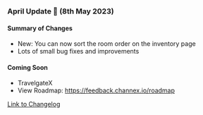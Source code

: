 ### April Update 🚀 (8th May 2023)

#### Summary of Changes
- New: You can now sort the room order on the inventory page
- Lots of small bug fixes and improvements

#### Coming Soon
- TravelgateX
- View Roadmap: https://feedback.channex.io/roadmap

[Link to Changelog](https://docs.channex.io/changelog)
